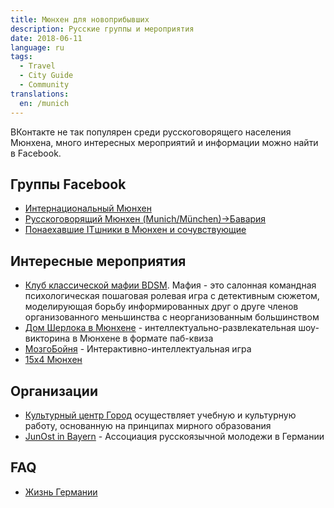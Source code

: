 ```yaml
---
title: Мюнхен для новоприбывших
description: Русские группы и мероприятия
date: 2018-06-11
language: ru
tags:
  - Travel
  - City Guide
  - Community
translations:
  en: /munich
---
```


ВКонтакте не так популярен среди русскоговорящего населения Мюнхена,
много интересных мероприятий и информации можно найти в Facebook.

## Группы Facebook

- [Интернациональный Мюнхен](https://www.facebook.com/groups/rusmuenchen)
- [Русскоговорящий Мюнхен (Munich/München)->Бавария](https://www.facebook.com/groups/munichrus/)
- [Понаехавшие ITшники в Мюнхен и сочувствующие](https://www.facebook.com/groups/traktoristi.v.munchene/)

## Интересные мероприятия

- [Клуб классической мафии BDSM](https://www.facebook.com/groups/mafclub.bdsm/). Мафия - это салонная командная психологическая пошаговая ролевая игра с детективным сюжетом, моделирующая борьбу информированных друг о друге членов организованного меньшинства с неорганизованным большинством
- [Дом Шерлока в Мюнхене](https://www.facebook.com/SherlockMunich/) - интеллектуально-развлекательная шоу-викторина в Мюнхене в формате паб-квиза
- [МозгоБойня](https://www.facebook.com/MozgoBojnjaMunich/) - Интерактивно-интеллектуальная игра
- [15x4 Мюнхен](https://www.facebook.com/15x4munich/)

## Организации

- [Культурный центр Город](https://www.facebook.com/kulturzentrum.gorod/) осуществляет учебную и культурную работу, основанную на принципах мирного образования
- [JunОst in Bayern](https://www.facebook.com/junostbayern/) - Ассоциация русскоязычной молодежи в Германии

## FAQ

- [Жизнь Германии](https://ru-de.github.io/faq/)
